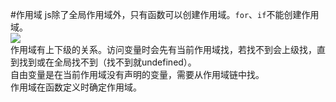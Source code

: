 #作用域
js除了全局作用域外，只有函数可以创建作用域。`for`、`if`不能创建作用域。  
![](../image/javascript/作用域.jpg)  
作用域有上下级的关系。访问变量时会先有当前作用域找，若找不到会上级找，直到找到或在全局找不到（找不到就undefined）。  
自由变量是在当前作用域没有声明的变量，需要从作用域链中找。  
作用域在函数定义时确定作用域。